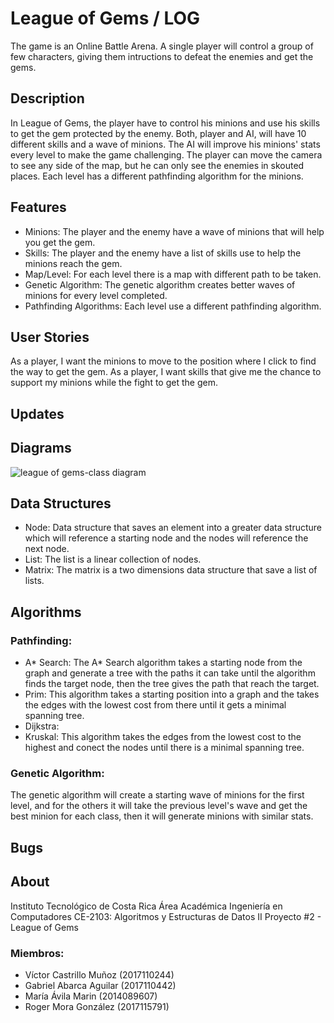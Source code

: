# League of Gems / LOG
The game is an Online Battle Arena. A single player will control a group of few characters, giving them intructions to defeat the enemies and get the gems.
## Description
In League of Gems, the player have to control his minions and use his skills to get the gem protected by the enemy. Both, player and AI, will have 10 different skills and a wave of minions. The AI will improve his minions' stats every level to make the game challenging. The player can move the camera to see any side of the map, but he can only see the enemies in skouted places.
Each level has a different pathfinding algorithm for the minions.
## Features
* Minions:
The player and the enemy have a wave of minions that will help you get the gem.
* Skills:
The player and the enemy have a list of skills use to help the minions reach the gem.
* Map/Level:
For each level there is a map with different path to be taken.
* Genetic Algorithm:
The genetic algorithm creates better waves of minions for every level completed.
* Pathfinding Algorithms:
Each level use a different pathfinding algorithm.
## User Stories
As a player, I want the minions to move to the position where I click to find the way to get the gem.
As a player, I want skills that give me the chance to support my minions while the fight to get the gem.
## Updates
## Diagrams
![league of gems-class diagram](https://user-images.githubusercontent.com/29305622/47621989-3062e480-dac5-11e8-9b07-466cf0201f69.png)
## Data Structures
* Node:
Data structure that saves an element into a greater data structure which will reference a starting node and the nodes will reference the next node.
* List:
The list is a linear collection of nodes.
* Matrix:
The matrix is a two dimensions data structure that save a list of lists.
## Algorithms
### Pathfinding:
* A* Search:
The A* Search algorithm takes a starting node from the graph and generate a tree with the paths it can take until the algorithm finds the target node, then the tree gives the path that reach the target.
* Prim:
This algorithm takes a starting position into a graph and the takes the edges with the lowest cost from there until it gets a minimal spanning tree.
* Dijkstra:
* Kruskal:
This algorithm takes the edges from the lowest cost to the highest and conect the nodes until there is a minimal spanning tree.
### Genetic Algorithm:
The genetic algorithm will create a starting wave of minions for the first level, and for the others it will take the previous level's wave and get the best minion for each class, then it will generate minions with similar stats.
## Bugs
## About
Instituto Tecnológico de Costa Rica
Área Académica Ingeniería en Computadores
CE-2103: Algoritmos y Estructuras de Datos II
Proyecto #2 - League of Gems
### Miembros:
* Víctor Castrillo Muñoz (2017110244)
* Gabriel Abarca Aguilar (2017110442)
* María Ávila Marin (2014089607)
* Roger Mora González (2017115791)
